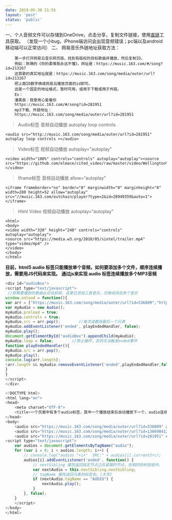 ```yaml
---
date: 2019-05-30 21:55
layout: 'post'
status: 'public'
---
```


一、个人音频文件可以存储到OneDrive，点击分享，复制文件链接，使用[直链](https://onedrive.gimhoy.com)工具获取。
（发现一个小bug，iPhone端访问会出现音频错误；pc端以及android移动端可以正常访问）
二、 网易音乐外链地址获取方法：

        第一步打开网易云音乐网页版，找到有版权的目标歌曲并播放，然后复制ID，
        例如：陈琳的《你的柔情我永远不懂》，网址是：https://music.163.com/#/song?id=213267
        这首歌的真实地址就是：https://music.163.com/song/media/outer/url?id=213267
        把上面ID数字换成网易云播放页面的id即可。
        这是一个固定的地址格式，暂时可用，或用于下载或用于外链。
        Ex：
        潘美辰：我曾用心爱着你
        https://music.163.com/#/song?id=281951
        mp3下载、外链地址：
        https://music.163.com/song/media/outer/url?id=281951

>Audio标签 音频自动播放 autoplay loop controls

```
<audio src="http://music.163.com/song/media/outer/url?id=281951" autoplay loop controls ></audio>
```

> Video标签 视频自动播放 autoplay="autoplay"

```
<video width="100%" controls="controls" autoplay="autoplay"><source src="https://github.com/elmace/cited_video/raw/master/video/Wellington%20Vacation%20Travel%20Guide%20%7C%20Expedia.mp4"></video>
```

> Iframe标签 音频自动播放 allow=“autoplay”

```
<iframe frameborder="no" border="0" marginwidth="0" marginheight="0" width=280 height=52 allow="autoplay" src="//music.163.com/outchain/player?type=2&id=28949359&auto=1"></iframe>
```

> Html Video 视频自动播放 autoplay=“autoplay”

```
<html>
<body>
<video width="320" height="240" controls="controls" autoplay="autoplay">
<source src="https://media.w3.org/2010/05/sintel/trailer.mp4" type="video/mp4" />  
</video>
</body>
</html>
```

**目前，html5 audio 标签只能播放单个音频，如何要添加多个文件，顺序连续播放，需要用JS代码来实现。**
**通过js来实现 audio 标签连续播放多个MP3音频**

```js
<div id="audioBox"> 
<script type="text/javascript"> 
 //把需要播放的歌曲从后往前排，这里已添加三首音乐，可继续添加多个音乐 
window.onload = function(){ 
var arr = ["https://music.163.com/song/media/outer/url?id=536809","https://music.163.com/song/media/outer/url?id=1366904129","https://music.163.com/song/media/outer/url?id=281951"];              
var myAudio = new Audio(); 
myAudio.preload = true; 
myAudio.controls = true; 
myAudio.src = arr.pop();        //每次读数组最后一个元素 
myAudio.addEventListener('ended', playEndedHandler, false); 
myAudio.play(); 
document.getElementById("audioBox").appendChild(myAudio); 
myAudio.loop = false;        //禁止循环，否则无法触发ended事件 
function playEndedHandler(){ 
myAudio.src = arr.pop(); 
myAudio.play(); 
console.log(arr.length); 
!arr.length && myAudio.removeEventListener('ended',playEndedHandler,false);        //只有一个元素时解除绑定 
} 
} 
</script> 
</div>
```

```js
<!DOCTYPE html>
<html lang="en">
<head>
    <meta charset="UTF-8">
    <title>一个页面中有多个audio标签，其中一个播放结束后自动播放下一个，audio连续播放</title>
</head>
<body>
    <audio src="https://music.163.com/song/media/outer/url?id=536809" autoplay controls></audio>
    <audio src="https://music.163.com/song/media/outer/url?id=1366904129" controls></audio>
    <audio src="https://music.163.com/song/media/outer/url?id=281951" controls></audio>
<script type="text/javascript">
    var audios = document.getElementsByTagName("audio");
    for (var i = 0; i < audios.length; i++) {
        // console.log("audios "+i+"  SRC:" + audios[i].currentSrc);
        audios[i].addEventListener('ended', function() {
            // nextSibling 属性返回指定节点之后紧跟的节点，在相同的树层级中。
            var nextAudio = this.nextSibling.nextSibling;
            // tagName 属性返回元素的标签名。(大写)
            if (nextAudio.tagName == "AUDIO") {
                nextAudio.play();
            }
        }, false);
    }
    </script>
</body>
</html>
```

